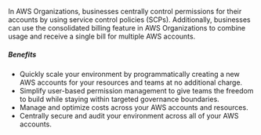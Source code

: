 In AWS Organizations, businesses centrally control permissions for their accounts by using service control policies (SCPs). Additionally, businesses can use the consolidated billing feature in AWS Organizations to combine usage and receive a single bill for multiple AWS accounts.

##### Benefits
* Quickly scale your environment by programmatically creating a new AWS accounts for your resources and teams at no additional charge.
* Simplify user-based permission management to give teams the freedom to build while staying within targeted governance boundaries.
* Manage and optimize costs across your AWS accounts and resources.
* Centrally secure and audit your environment across all of your AWS accounts.


